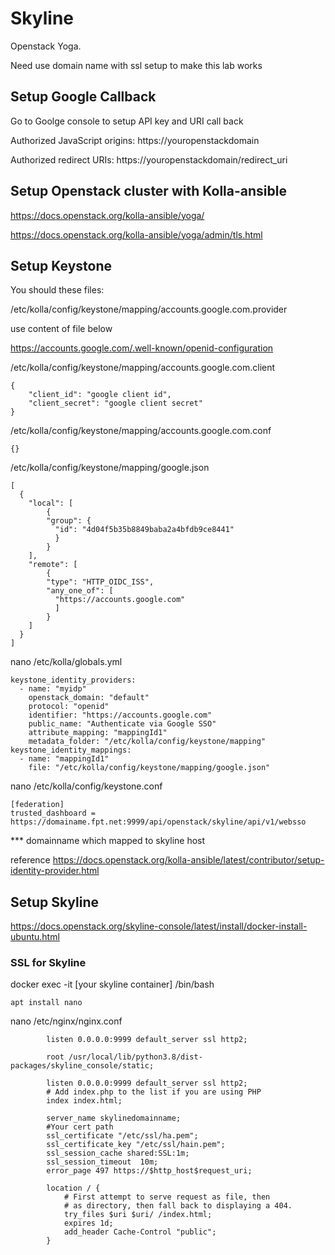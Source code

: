 # Skyline
Openstack Yoga.

Need use domain name with ssl setup to make this lab works

## Setup Google Callback

Go to Goolge console to setup API key and URI call back

Authorized JavaScript origins: https://youropenstackdomain

Authorized redirect URIs: https://youropenstackdomain/redirect_uri

## Setup Openstack cluster with Kolla-ansible

https://docs.openstack.org/kolla-ansible/yoga/ 

https://docs.openstack.org/kolla-ansible/yoga/admin/tls.html

## Setup Keystone

You should these files:

/etc/kolla/config/keystone/mapping/accounts.google.com.provider

use content of file below

https://accounts.google.com/.well-known/openid-configuration

/etc/kolla/config/keystone/mapping/accounts.google.com.client
````
{
    "client_id": "google client id",
    "client_secret": "google client secret"
}
````
/etc/kolla/config/keystone/mapping/accounts.google.com.conf
````
{}
````

/etc/kolla/config/keystone/mapping/google.json

````
[
  {
    "local": [
        {
        "group": {
          "id": "4d04f5b35b8849baba2a4bfdb9ce8441"
          }
        }
    ],
    "remote": [
        {
        "type": "HTTP_OIDC_ISS",
        "any_one_of": [
          "https://accounts.google.com"
          ]
        }
    ]
  }
]

````
nano /etc/kolla/globals.yml

````
keystone_identity_providers:
  - name: "myidp"
    openstack_domain: "default"
    protocol: "openid"
    identifier: "https://accounts.google.com"
    public_name: "Authenticate via Google SSO"
    attribute_mapping: "mappingId1"
    metadata_folder: "/etc/kolla/config/keystone/mapping"
keystone_identity_mappings:
  - name: "mappingId1"
    file: "/etc/kolla/config/keystone/mapping/google.json"
````
nano /etc/kolla/config/keystone.conf

````
[federation]
trusted_dashboard = https://domainame.fpt.net:9999/api/openstack/skyline/api/v1/websso
````
*** domainname which mapped to skyline host

reference https://docs.openstack.org/kolla-ansible/latest/contributor/setup-identity-provider.html

## Setup Skyline

https://docs.openstack.org/skyline-console/latest/install/docker-install-ubuntu.html

### SSL for Skyline

docker exec -it [your skyline container] /bin/bash
````
apt install nano
````
nano /etc/nginx/nginx.conf

````
        listen 0.0.0.0:9999 default_server ssl http2;

        root /usr/local/lib/python3.8/dist-packages/skyline_console/static;

        listen 0.0.0.0:9999 default_server ssl http2;
        # Add index.php to the list if you are using PHP
        index index.html;

        server_name skylinedomainname;
        #Your cert path
        ssl_certificate "/etc/ssl/ha.pem";
        ssl_certificate_key "/etc/ssl/hain.pem";
        ssl_session_cache shared:SSL:1m;
        ssl_session_timeout  10m;
        error_page 497 https://$http_host$request_uri;

        location / {
            # First attempt to serve request as file, then
            # as directory, then fall back to displaying a 404.
            try_files $uri $uri/ /index.html;
            expires 1d;
            add_header Cache-Control "public";
        }

